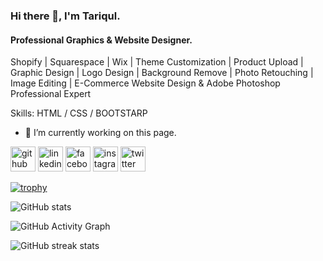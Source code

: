 ### Hi there 👋, I'm Tariqul.
#### Professional Graphics & Website Designer.
Shopify | Squarespace | Wix | Theme Customization | Product Upload | Graphic Design | Logo Design | Background Remove | Photo Retouching | Image Editing | E-Commerce Website Design & Adobe Photoshop Professional Expert

Skills: HTML / CSS / BOOTSTARP

- 🔭 I’m currently working on this page. 


[<img src='https://cdn.jsdelivr.net/npm/simple-icons@3.0.1/icons/github.svg' alt='github' height='40'>](https://github.com/tariqultuhin5)  [<img src='https://cdn.jsdelivr.net/npm/simple-icons@3.0.1/icons/linkedin.svg' alt='linkedin' height='40'>](https://www.linkedin.com/in/tariqultuhin5/)  [<img src='https://cdn.jsdelivr.net/npm/simple-icons@3.0.1/icons/facebook.svg' alt='facebook' height='40'>](https://www.facebook.com/tariqultuhin5)  [<img src='https://cdn.jsdelivr.net/npm/simple-icons@3.0.1/icons/instagram.svg' alt='instagram' height='40'>](https://www.instagram.com/tariqultuhin5/)  [<img src='https://cdn.jsdelivr.net/npm/simple-icons@3.0.1/icons/twitter.svg' alt='twitter' height='40'>](https://twitter.com/tariqultuhin5)  

[![trophy](https://github-profile-trophy.vercel.app/?username=tariqultuhin5)](https://github.com/ryo-ma/github-profile-trophy)

![GitHub stats](https://github-readme-stats.vercel.app/api?username=tariqultuhin5&show_icons=true)  

![GitHub Activity Graph](https://activity-graph.herokuapp.com/graph?username=tariqultuhin5)  

![GitHub streak stats](https://github-readme-streak-stats.herokuapp.com/?user=tariqultuhin5) 
